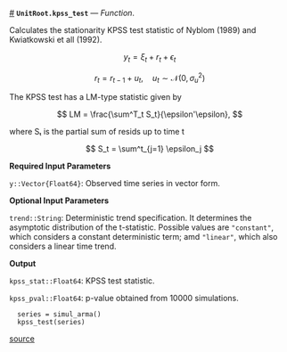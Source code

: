 <a id='UnitRoot.kpss_test' href='#UnitRoot.kpss_test'>#</a>
**`UnitRoot.kpss_test`** &mdash; *Function*.



Calculates the stationarity KPSS test statistic of Nyblom (1989) and Kwiatkowski et all (1992).

$$
 y_t = \xi_t + r_t + \epsilon_t
$$

$$
 r_t = r_{t-1} + u_t, \quad u_t\sim\mathcal{N}(0, \sigma^2_u)
$$

The KPSS test has a LM-type statistic given by

$$
  LM = \frac{\sum^T_t S_t}{\epsilon'\epsilon},
$$

where Sₜ is the partial sum of resids up to time t

$$
  S_t = \sum^t_{j=1} \epsilon_j
$$

**Required Input Parameters**

`y::Vector{Float64}`: Observed time series in vector form.

**Optional Input Parameters**

`trend::String`: Deterministic trend specification. It determines the asymptotic distribution of the t-statistic. Possible values are `"constant"`, which considers a constant deterministic term; amd `"linear"`, which also considers a linear time trend.

**Output**

`kpss_stat::Float64`: KPSS test statistic.

`kpss_pval::Float64`: p-value obtained from 10000 simulations.

```@example 1
  series = simul_arma()
  kpss_test(series)
```


<a target='_blank' href='https://github.com/p-chaim/UnitRoot.jl/tree/61100876c17fa088d9cdb045021baf18a0be3314/src/kpss.jl#L1-L43' class='documenter-source'>source</a><br>

